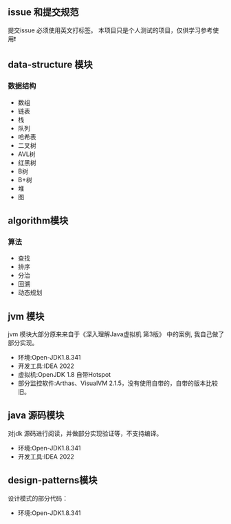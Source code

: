 ## issue 和提交规范
提交issue 必须使用英文打标签。
本项目只是个人测试的项目，仅供学习参考使用❗

## data-structure 模块
### 数据结构
- 数组
- 链表
- 栈
- 队列
- 哈希表
- 二叉树
- AVL树
- 红黑树
- B树
- B+树
- 堆
- 图

## algorithm模块
### 算法
- 查找
- 排序
- 分治
- 回溯
- 动态规划



## jvm 模块
jvm 模块大部分原来来自于《深入理解Java虚拟机 第3版》 中的案例, 我自己做了部分实现。
- 环境:Open-JDK1.8.341
- 开发工具:IDEA 2022
- 虚拟机:OpenJDK 1.8 自带Hotspot
- 部分监控软件:Arthas、VisualVM 2.1.5，没有使用自带的，自带的版本比较旧。

## java 源码模块
对jdk 源码进行阅读，并做部分实现验证等，不支持编译。
- 环境:Open-JDK1.8.341
- 开发工具:IDEA 2022

## design-patterns模块
设计模式的部分代码：
- 环境:Open-JDK1.8.341




